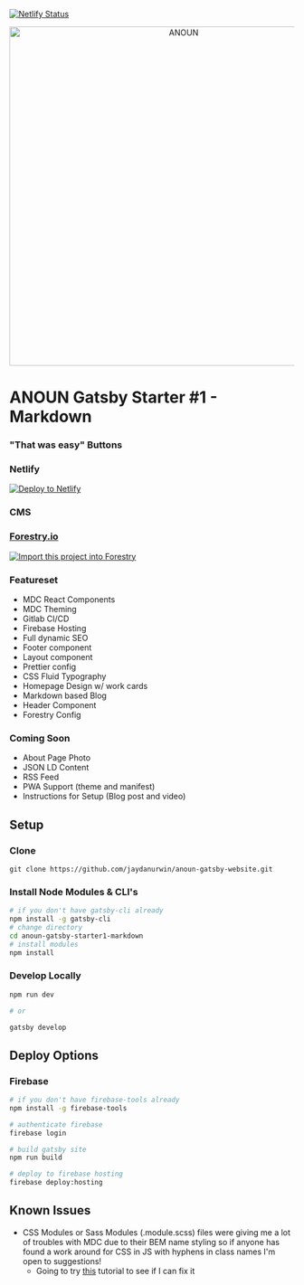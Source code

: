 [![Netlify Status](https://api.netlify.com/api/v1/badges/ad7e589d-7716-4190-981f-3258aaa42d8c/deploy-status)](https://app.netlify.com/sites/gatsby-starter-anoun-forestry-1/deploys)

<p align="center">
  <a href="https://anoun.company">
    <img alt="ANOUN" src="https://anoun.company/images/anoun-share-image.png" width="600" />
  </a>
</p>

# ANOUN Gatsby Starter #1 - Markdown

### "That was easy" Buttons

### Netlify

[![Deploy to Netlify](https://www.netlify.com/img/deploy/button.svg)](https://app.netlify.com/start/deploy?repository=https://github.com/ANOUN/gatsby-starter-anoun-forestry-1/)

### CMS

### [Forestry.io](https://forestry.io/)

<a href="https://app.forestry.io/quick-start?repo=anoun/gatsby-starter-anoun-forestry-1&engine=gatsby">
    <img alt="Import this project into Forestry" src="https://assets.forestry.io/import-to-forestryK.svg" />
</a>

### Featureset

* MDC React Components
* MDC Theming
* Gitlab CI/CD
* Firebase Hosting
* Full dynamic SEO
* Footer component
* Layout component
* Prettier config
* CSS Fluid Typography
* Homepage Design w/ work cards
* Markdown based Blog
* Header Component
* Forestry Config

### Coming Soon

* About Page Photo
* JSON LD Content
* RSS Feed
* PWA Support (theme and manifest)
* Instructions for Setup (Blog post and video)

## Setup

### Clone

`git clone https://github.com/jaydanurwin/anoun-gatsby-website.git`

### Install Node Modules & CLI's

```bash
# if you don't have gatsby-cli already
npm install -g gatsby-cli
# change directory
cd anoun-gatsby-starter1-markdown
# install modules
npm install
```

### Develop Locally

```bash
npm run dev

# or

gatsby develop
```

## Deploy Options 

### Firebase
```bash
# if you don't have firebase-tools already
npm install -g firebase-tools

# authenticate firebase
firebase login

# build gatsby site
npm run build

# deploy to firebase hosting
firebase deploy:hosting
```

## Known Issues

- CSS Modules or Sass Modules (.module.scss) files were giving me a lot of troubles with MDC due to their BEM name styling so if anyone has found a work around for CSS in JS with hyphens in class names I'm open to suggestions!
  - Going to try [this](https://codelabs.developers.google.com/codelabs/mdc-112-web/#0) tutorial to see if I can fix it
